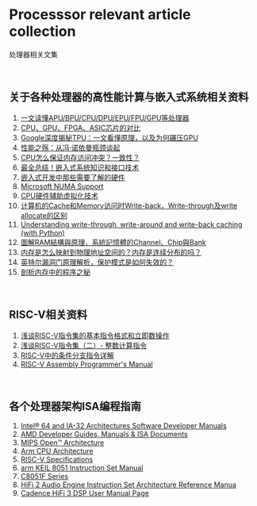 # Processsor relevant article collection
处理器相关文集

<br />

## 关于各种处理器的高性能计算与嵌入式系统相关资料

1. [一文读懂APU/BPU/CPU/DPU/EPU/FPU/GPU等处理器](http://www.eefocus.com/mcu-dsp/391017)
1. [CPU、GPU、FPGA、ASIC芯片的对比](https://www.toutiao.com/i6658175328411714061/)
1. [Google深度揭秘TPU：一文看懂原理，以及为何碾压GPU](https://www.toutiao.com/i6419483969682670081/)
1. [性能之殇：从冯·诺依曼瓶颈谈起](https://zhuanlan.zhihu.com/p/52721155)
1. [CPU怎么保证内存访问冲突？一致性？](https://www.toutiao.com/a6748042646326870541/)
1. [最全总结！嵌入式系统知识和接口技术](https://www.toutiao.com/i6751313894649643533/)
1. [嵌入式开发中那些需要了解的硬件](https://www.toutiao.com/i6729372412858597902/)
1. [Microsoft NUMA Support](https://docs.microsoft.com/en-us/windows/win32/procthread/numa-support)
1. [CPU硬件辅助虚拟化技术](https://www.toutiao.com/i6768263764224508428/)
1. [计算机的Cache和Memory访问时Write-back，Write-through及write allocate的区别](https://www.cnblogs.com/guojingdeyuan/p/7626983.html)
1. [Understanding write-through, write-around and write-back caching (with Python)](https://shahriar.svbtle.com/Understanding-writethrough-writearound-and-writeback-caching-with-python)
1. [圖解RAM結構與原理，系統記憶體的Channel、Chip與Bank](https://www.techbang.com/posts/18381-from-the-channel-to-address-computer-main-memory-structures-to-understand?fbclid=IwAR0yj1dCTZmi0FpYLDV6BfwEj11iVtLMtIHq1bdep7CtH9V6YzFhliU6tK4)
1. [内存是怎么映射到物理地址空间的？内存是连续分布的吗？](https://www.toutiao.com/a6699406470699549195/)
1. [英特尔漏洞门原理解析，保护模式是如何失效的？](https://www.toutiao.com/i6509335383929520648/)
1. [剖析内存中的程序之秘](https://www.toutiao.com/i6513516605794681347/)

<br />

## RISC-V相关资料

1. [浅谈RISC-V指令集的基本指令格式和立即数操作](https://www.toutiao.com/i6731643373674824204/?group_id=6731643373674824204)
1. [浅谈RISC-V指令集（二）- 整数计算指令](https://www.toutiao.com/i6734682667268178435/)
1. [RISC-V中的条件分支指令详解](https://www.toutiao.com/a6736736394133111304/)
1. [RISC-V Assembly Programmer's Manual](https://github.com/riscv/riscv-asm-manual/blob/master/riscv-asm.md)

<br />

## 各个处理器架构ISA编程指南

1. [Intel® 64 and IA-32 Architectures Software Developer Manuals](https://software.intel.com/en-us/articles/intel-sdm)
1. [AMD Developer Guides, Manuals & ISA Documents](https://developer.amd.com/resources/developer-guides-manuals/)
1. [MIPS Open™ Architecture](https://www.mipsopen.com/components-category/mips-open-architecture/)
1. [Arm CPU Architecture](https://developer.arm.com/architectures/cpu-architecture)
1. [RISC-V Specifications](https://riscv.org/specifications/)
1. [arm KEIL 8051 Instruction Set Manual](http://www.keil.com/support/man/docs/is51/)
1. [C8051F Series](https://www.silabs.com/support/resources.ct-data-sheets.ct-manuals.page=3)
1. [HiFi 2 Audio Engine Instruction Set Architecture Reference Manua](https://wenku.baidu.com/view/3a9e44c3d5bbfd0a7956735c.html)
1. [Cadence HiFi 3 DSP User Manual Page](https://www.manualslib.com/manual/1484529/Cadence-Hifi-3-Dsp.html)


